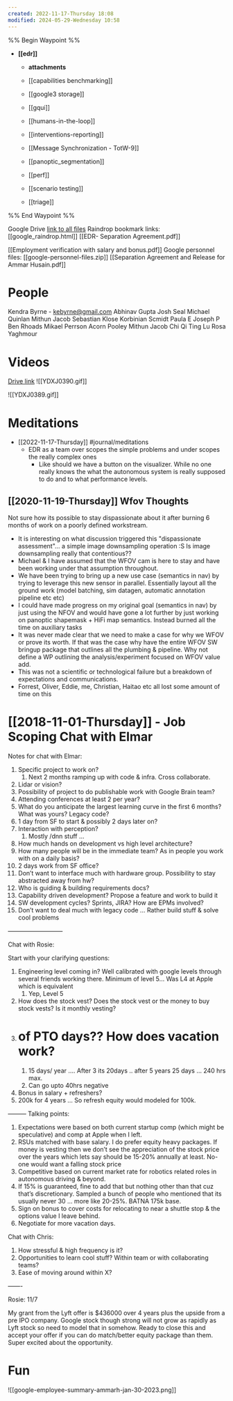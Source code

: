 ```yaml
---
created: 2022-11-17-Thursday 18:08
modified: 2024-05-29-Wednesday 10:58
---
```


%% Begin Waypoint %%
- **[[edr]]**
	- **attachments**

	- [[capabilities benchmarking]]
	- [[google3 storage]]
	- [[gqui]]
	- [[humans-in-the-loop]]
	- [[interventions-reporting]]
	- [[Message Synchronization - TotW-9]]
	- [[panoptic_segmentation]]
	- [[perf]]
	- [[scenario testing]]
	- [[triage]]

%% End Waypoint %%

Google Drive [link to all files](https://drive.google.com/drive/folders/1bsY9-_22qkJoAGOMR7ujHr180b554sPS?usp=share_link)
Raindrop bookmark links: [[google_raindrop.html]]
[[EDR- Separation Agreement.pdf]]

[[Employment verification with salary and bonus.pdf]]
Google personnel files: [[google-personnel-files.zip]]
[[Separation Agreement and Release for Ammar Husain.pdf]]

# People

Kendra Byrne - kebyrne@gmail.com
Abhinav Gupta
Josh Seal
Michael Quinlan
Mithun Jacob
Sebastian Klose
Korbinian Scmidt
Paula E
Joseph P
Ben Rhoads
Mikael Perrson
Acorn Pooley
Mithun Jacob
Chi Qi
Ting Lu
Rosa Yaghmour

# Videos

[Drive link](https://drive.google.com/drive/folders/1pojQs0wKUIhkndWHvaMCIOXbPPrF739g?usp=share_link)
![[YDXJ0390.gif]]

![[YDXJ0389.gif]]

# Meditations
- [[2022-11-17-Thursday]] #journal/meditations
	- EDR as a team over scopes the simple problems and under scopes the really complex ones
		- Like should we have a button on the visualizer. While no one really knows the what the autonomous system is really supposed to do and to what performance levels.

## [[2020-11-19-Thursday]] Wfov Thoughts

Not sure how its possible to stay dispassionate about it after burning 6 months of work on a poorly defined workstream.

- It is interesting on what discussion triggered this "dispassionate assessment"... a simple image downsampling operation :S Is image downsampling really that contentious??
- Michael & I have assumed that the WFOV cam is here to stay and have been working under that assumption throughout.
- We have been trying to bring up a new use case (semantics in nav) by trying to leverage this new sensor in parallel. Essentially layout all the ground work (model batching, sim datagen, automatic annotation pipeline etc etc)
- I could have made progress on my original goal (semantics in nav) by just using the NFOV and would have gone a lot further by just working on panoptic shapemask + HiFi map semantics. Instead burned all the time on auxiliary tasks
- It was never made clear that we need to make a case for why we WFOV or prove its worth. If that was the case why have the entire WFOV SW bringup package that outlines all the plumbing & pipeline. Why not define a WP outlining the analysis/experiment focused on WFOV value add.
- This was not a scientific or technological failure but a breakdown of expectations and communications.
- Forrest, Oliver, Eddie, me, Christian, Haitao etc all lost some amount of time on this

# [[2018-11-01-Thursday]] - Job Scoping Chat with Elmar

Notes for chat with Elmar:

1. Specific project to work on?
	 1. Next 2 months ramping up with code & infra. Cross collaborate.
2. Lidar or vision?
3. Possibility of project to do publishable work with Google Brain team?
4. Attending conferences at least 2 per year?
5. What do you anticipate the largest learning curve in the first 6 months? What was yours? Legacy code?
6. 1 day from SF to start & possibly 2 days later on?
7. Interaction with perception?
	 1. Mostly /dnn stuff …
8. How much hands on development vs high level architecture?
9. How many people will be in the immediate team? As in people you work with on a daily basis?
10. 2 days work from SF office?
11. Don’t want to interface much with hardware group. Possibility to stay abstracted away from hw?
12. Who is guiding & building requirements docs?
13. Capability driven development? Propose a feature and work to build it
14. SW development cycles? Sprints, JIRA? How are EPMs involved?
15. Don’t want to deal much with legacy code … Rather build stuff & solve cool problems

—————————

Chat with Rosie:

Start with your clarifying questions:

1. Engineering level coming in? Well calibrated with google levels through several friends working there. Minimum of level 5… Was L4 at Apple which is equivalent
	 1. Yep, Level 5
2. How does the stock vest? Does the stock vest or the money to buy stock vests? Is it monthly vesting?
3. # of PTO days?? How does vacation work?
	 1. 15 days/ year …. After 3 its 20days .. after 5 years 25 days … 240 hrs max.
	 2. Can go upto 40hrs negative
4. Bonus in salary + refreshers?
5. 200k for 4 years … So refresh equity would modeled for 100k.

———
Talking points:

1. Expectations were based on both current startup comp (which might be speculative) and comp at Apple when I left.
2. RSUs matched with base salary. I do prefer equity heavy packages. If money is vesting then we don’t see the appreciation of the stock price over the years which lets say should be 15-20% annually at least. No-one would want a falling stock price
3. Competitive based on current market rate for robotics related roles in autonomous driving & beyond.
4. If 15% is guaranteed, fine to add that but nothing other than that cuz that’s discretionary. Sampled a bunch of people who mentioned that its usually never 30 … more like 20-25%. BATNA 175k base.
5. Sign on bonus to cover costs for relocating to near a shuttle stop & the options value I leave behind.
6. Negotiate for more vacation days.

Chat with Chris:

1. How stressful & high frequency is it?
2. Opportunities to learn cool stuff? Within team or with collaborating teams?
3. Ease of moving around within X?

——-

Rosie: 11/7

My grant from the Lyft offer is $436000 over 4 years plus the upside from a pre IPO company. Google stock though strong will not grow as rapidly as Lyft stock so need to model that in somehow. Ready to close this and accept your offer if you can do match/better equity package than them. Super excited about the opportunity.

# Fun

![[google-employee-summary-ammarh-jan-30-2023.png]]
